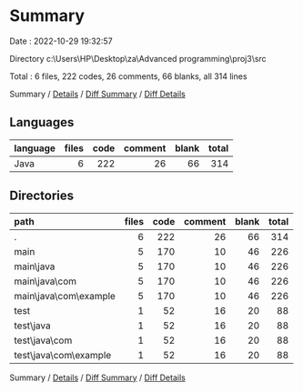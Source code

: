 # Summary

Date : 2022-10-29 19:32:57

Directory c:\\Users\\HP\\Desktop\\za\\Advanced programming\\proj3\\src

Total : 6 files,  222 codes, 26 comments, 66 blanks, all 314 lines

Summary / [Details](details.md) / [Diff Summary](diff.md) / [Diff Details](diff-details.md)

## Languages
| language | files | code | comment | blank | total |
| :--- | ---: | ---: | ---: | ---: | ---: |
| Java | 6 | 222 | 26 | 66 | 314 |

## Directories
| path | files | code | comment | blank | total |
| :--- | ---: | ---: | ---: | ---: | ---: |
| . | 6 | 222 | 26 | 66 | 314 |
| main | 5 | 170 | 10 | 46 | 226 |
| main\\java | 5 | 170 | 10 | 46 | 226 |
| main\\java\\com | 5 | 170 | 10 | 46 | 226 |
| main\\java\\com\\example | 5 | 170 | 10 | 46 | 226 |
| test | 1 | 52 | 16 | 20 | 88 |
| test\\java | 1 | 52 | 16 | 20 | 88 |
| test\\java\\com | 1 | 52 | 16 | 20 | 88 |
| test\\java\\com\\example | 1 | 52 | 16 | 20 | 88 |

Summary / [Details](details.md) / [Diff Summary](diff.md) / [Diff Details](diff-details.md)